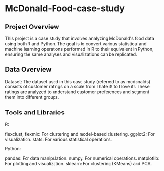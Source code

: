 
# McDonald-Food-case-study
## Project Overview
This project is a case study that involves analyzing McDonald's food data using both R and Python. The goal is to convert various statistical and machine learning operations performed in R to their equivalent in Python, ensuring the same analyses and visualizations can be replicated.

## Data Overview
Dataset: The dataset used in this case study (referred to as mcdonalds) consists of customer ratings on a scale from I hate it! to I love it!. These ratings are analyzed to understand customer preferences and segment them into different groups.
## Tools and Libraries
R:

flexclust, flexmix: For clustering and model-based clustering.
ggplot2: For visualization.
stats: For various statistical operations.


Python:

pandas: For data manipulation.
numpy: For numerical operations.
matplotlib: For plotting and visualization.
sklearn: For clustering (KMeans) and PCA.

